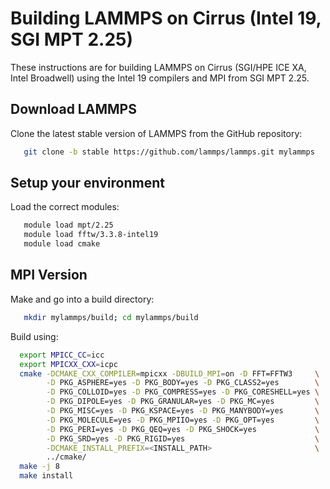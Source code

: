 Building LAMMPS on Cirrus (Intel 19, SGI MPT 2.25)
===================================================

These instructions are for building LAMMPS on Cirrus (SGI/HPE ICE XA, Intel Broadwell)
using the Intel 19 compilers and MPI from SGI MPT 2.25.

Download LAMMPS
---------------

Clone the latest stable version of LAMMPS from the GitHub repository:

```bash
   git clone -b stable https://github.com/lammps/lammps.git mylammps
 ```

Setup your environment
----------------------

Load the correct modules:

```bash
   module load mpt/2.25
   module load fftw/3.3.8-intel19
   module load cmake
 ```

MPI Version
-----------

Make and go into a build directory:

```bash
   mkdir mylammps/build; cd mylammps/build
 ```

Build using:

```bash
  export MPICC_CC=icc
  export MPICXX_CXX=icpc
  cmake -DCMAKE_CXX_COMPILER=mpicxx -DBUILD_MPI=on -D FFT=FFTW3     \
        -D PKG_ASPHERE=yes -D PKG_BODY=yes -D PKG_CLASS2=yes        \
        -D PKG_COLLOID=yes -D PKG_COMPRESS=yes -D PKG_CORESHELL=yes \
        -D PKG_DIPOLE=yes -D PKG_GRANULAR=yes -D PKG_MC=yes         \
        -D PKG_MISC=yes -D PKG_KSPACE=yes -D PKG_MANYBODY=yes       \
        -D PKG_MOLECULE=yes -D PKG_MPIIO=yes -D PKG_OPT=yes         \
        -D PKG_PERI=yes -D PKG_QEQ=yes -D PKG_SHOCK=yes             \
        -D PKG_SRD=yes -D PKG_RIGID=yes                             \
        -DCMAKE_INSTALL_PREFIX=<INSTALL_PATH>                       \
        ../cmake/
  make -j 8
  make install
```
